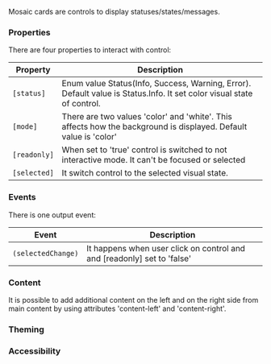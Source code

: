 Mosaic cards are controls to display statuses/states/messages.

<!-- example(card-overview) -->

### Properties
There are four properties to interact with control:

| Property           | Description                                                                 |
|--------------------|-----------------------------------------------------------------------------|
| `[status]`        |  Enum value Status(Info, Success, Warning, Error). Default value is Status.Info. It set color visual state of control.|
| `[mode]`        |  There are two values 'color' and 'white'. This affects how the background is displayed. Default value is 'color' |
| `[readonly]`        |  When set to 'true' control is switched to not interactive mode. It can't be focused or selected |
| `[selected]`        |  It switch control to the selected visual state. |

### Events
There is one output event:

| Event           | Description                                                                 |
|--------------------|-----------------------------------------------------------------------------|
| `(selectedChange)`        |  It happens when user click on control and and [readonly] set to 'false'|

### Content
It is possible to add additional content on the left and on the right side from main content
by using attributes 'content-left' and 'content-right'.

### Theming

### Accessibility
